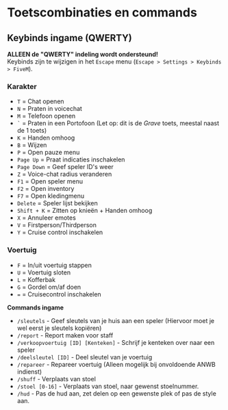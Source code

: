 # Toetscombinaties en commands

## Keybinds ingame (QWERTY)

**ALLEEN de "QWERTY" indeling wordt ondersteund!**\
Keybinds zijn te wijzigen in het `Escape` menu (`Escape > Settings > Keybinds > FiveM`).

### **Karakter**

* `T` = Chat openen
* `N` = Praten in voicechat
* `M` = Telefoon openen
* `` ` `` = Praten in een Portofoon (Let op: dit is de _Grave_ toets, meestal naast de 1 toets)
* `K` = Handen omhoog
* `B` = Wijzen
* `P` = Open pauze menu
* `Page Up` = Praat indicaties inschakelen
* `Page Down` = Geef speler ID's weer
* `Z` = Voice-chat radius veranderen
* `F1` = Open speler menu
* `F2` = Open inventory
* `F7` = Open kledingmenu
* `Delete` = Speler lijst bekijken
* `Shift + K` = Zitten op knieën + Handen omhoog
* `X` = Annuleer emotes
* `V` = Firstperson/Thirdperson
* `Y` = Cruise control inschakelen

### **Voertuig**

* `F` = In/uit voertuig stappen
* `U` = Voertuig sloten
* `L` = Kofferbak
* `G` = Gordel om/af doen
* `=` = Cruisecontrol inschakelen

**Commands ingame**

* `/sleutels` - Geef sleutels van je huis aan een speler (Hiervoor moet je wel eerst je sleutels kopiëren)
* `/report` - Report maken voor staff
* `/verkoopvoertuig [ID] [Kenteken]` - Schrijf je kenteken over naar een speler
* `/deelsleutel [ID]` - Deel sleutel van je voertuig
* `/repareer` - Repareer voertuig (Alleen mogelijk bij onvoldoende ANWB indienst)
* `/shuff` - Verplaats van stoel
* `/stoel [0-16]` - Verplaats van stoel, naar gewenst stoelnummer.
* `/hud` - Pas de hud aan, zet delen op een gewenste plek of pas de style aan.
